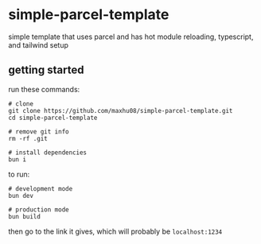 # simple-parcel-template

simple template that uses parcel and has hot module reloading, typescript, and tailwind setup

## getting started

run these commands:

```shell
# clone
git clone https://github.com/maxhu08/simple-parcel-template.git
cd simple-parcel-template

# remove git info
rm -rf .git

# install dependencies
bun i
```

to run:

```shell
# development mode
bun dev

# production mode
bun build
```

then go to the link it gives, which will probably be `localhost:1234`
